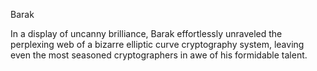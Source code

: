 
Barak

In a display of uncanny brilliance, Barak effortlessly unraveled the perplexing web of a bizarre elliptic curve cryptography system, leaving even the most seasoned cryptographers in awe of his formidable talent.
